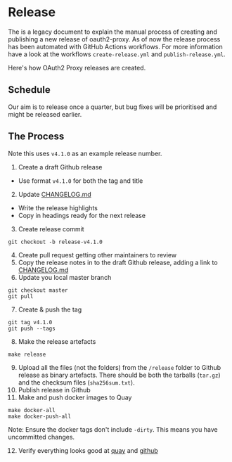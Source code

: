 # Release

The is a legacy document to explain the manual process of creating and publishing a new release of oauth2-proxy. As of now the release process has been automated with GitHub Actions workflows. For more information have a look at the workflows `create-release.yml` and `publish-release.yml`.

Here's how OAuth2 Proxy releases are created.

## Schedule

Our aim is to release once a quarter, but bug fixes will be prioritised and might be released earlier.

## The Process

Note this uses `v4.1.0` as an example release number.

1. Create a draft Github release
  * Use format `v4.1.0` for both the tag and title
2. Update [CHANGELOG.md](CHANGELOG.md)
  * Write the release highlights
  * Copy in headings ready for the next release
3. Create release commit
  ```
  git checkout -b release-v4.1.0
  ```
4. Create pull request getting other maintainers to review
5. Copy the release notes in to the draft Github release, adding a link to [CHANGELOG.md](CHANGELOG.md)
6. Update you local master branch
  ```
  git checkout master
  git pull
  ```
7. Create & push the tag
  ```
  git tag v4.1.0
  git push --tags
  ```
8. Make the release artefacts
  ```
  make release
  ```
9. Upload all the files (not the folders) from the `/release` folder to Github release as binary artefacts. There should be both the tarballs (`tar.gz`) and the checksum files (`sha256sum.txt`).
10. Publish release in Github
11. Make and push docker images to Quay
  ```
  make docker-all
  make docker-push-all
  ```
  Note: Ensure the docker tags don't include `-dirty`. This means you have uncommitted changes.

12. Verify everything looks good at [quay](https://quay.io/repository/oauth2-proxy/oauth2-proxy?tag=latest&tab=tags) and [github](https://github.com/oauth2-proxy/oauth2-proxy/releases)
